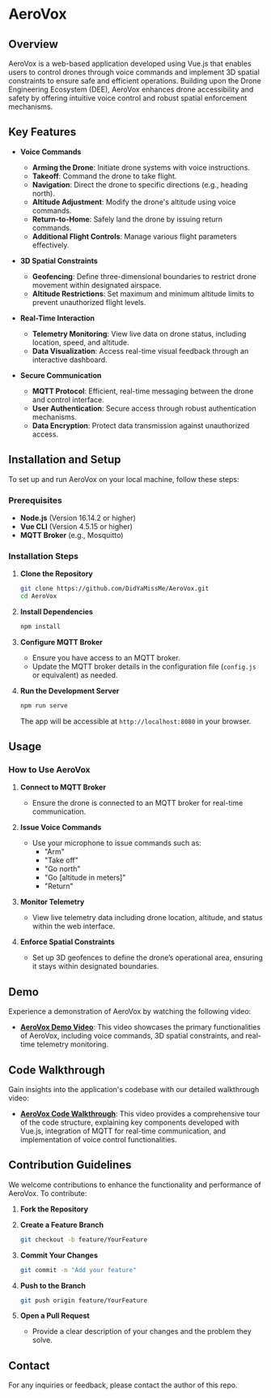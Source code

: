 # AeroVox

## Overview
AeroVox is a web-based application developed using Vue.js that enables users to control drones through voice commands and implement 3D spatial constraints to ensure safe and efficient operations. Building upon the Drone Engineering Ecosystem (DEE), AeroVox enhances drone accessibility and safety by offering intuitive voice control and robust spatial enforcement mechanisms.

## Key Features
- **Voice Commands**
  - **Arming the Drone**: Initiate drone systems with voice instructions.
  - **Takeoff**: Command the drone to take flight.
  - **Navigation**: Direct the drone to specific directions (e.g., heading north).
  - **Altitude Adjustment**: Modify the drone's altitude using voice commands.
  - **Return-to-Home**: Safely land the drone by issuing return commands.
  - **Additional Flight Controls**: Manage various flight parameters effectively.

- **3D Spatial Constraints**
  - **Geofencing**: Define three-dimensional boundaries to restrict drone movement within designated airspace.
  - **Altitude Restrictions**: Set maximum and minimum altitude limits to prevent unauthorized flight levels.

- **Real-Time Interaction**
  - **Telemetry Monitoring**: View live data on drone status, including location, speed, and altitude.
  - **Data Visualization**: Access real-time visual feedback through an interactive dashboard.

- **Secure Communication**
  - **MQTT Protocol**: Efficient, real-time messaging between the drone and control interface.
  - **User Authentication**: Secure access through robust authentication mechanisms.
  - **Data Encryption**: Protect data transmission against unauthorized access.

## Installation and Setup
To set up and run AeroVox on your local machine, follow these steps:

### Prerequisites
- **Node.js** (Version 16.14.2 or higher)
- **Vue CLI** (Version 4.5.15 or higher)
- **MQTT Broker** (e.g., Mosquitto)

### Installation Steps
1. **Clone the Repository**
   ```bash
   git clone https://github.com/DidYaMissMe/AeroVox.git
   cd AeroVox
   ```

2. **Install Dependencies**
   ```bash
   npm install
   ```

3. **Configure MQTT Broker**
   - Ensure you have access to an MQTT broker.
   - Update the MQTT broker details in the configuration file (`config.js` or equivalent) as needed.

4. **Run the Development Server**
   ```bash
   npm run serve
   ```
   The app will be accessible at `http://localhost:8080` in your browser.

## Usage
### How to Use AeroVox
1. **Connect to MQTT Broker**
   - Ensure the drone is connected to an MQTT broker for real-time communication.

2. **Issue Voice Commands**
   - Use your microphone to issue commands such as:
     - "Arm"
     - "Take off"
     - "Go north"
     - "Go [altitude in meters]"
     - "Return"

3. **Monitor Telemetry**
   - View live telemetry data including drone location, altitude, and status within the web interface.

4. **Enforce Spatial Constraints**
   - Set up 3D geofences to define the drone’s operational area, ensuring it stays within designated boundaries.

## Demo
Experience a demonstration of AeroVox by watching the following video:
- **[AeroVox Demo Video](https://www.youtube.com/)**: This video showcases the primary functionalities of AeroVox, including voice commands, 3D spatial constraints, and real-time telemetry monitoring.

## Code Walkthrough
Gain insights into the application's codebase with our detailed walkthrough video:
- **[AeroVox Code Walkthrough](https://www.youtube.com/)**: This video provides a comprehensive tour of the code structure, explaining key components developed with Vue.js, integration of MQTT for real-time communication, and implementation of voice control functionalities.

## Contribution Guidelines
We welcome contributions to enhance the functionality and performance of AeroVox. To contribute:

1. **Fork the Repository**
2. **Create a Feature Branch**
   ```bash
   git checkout -b feature/YourFeature
   ```

3. **Commit Your Changes**
   ```bash
   git commit -m "Add your feature"
   ```

4. **Push to the Branch**
   ```bash
   git push origin feature/YourFeature
   ```

5. **Open a Pull Request**
   - Provide a clear description of your changes and the problem they solve.

## Contact
For any inquiries or feedback, please contact the author of this repo.
